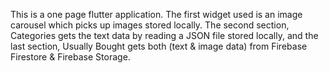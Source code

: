 This is a one page flutter application. The first widget used is an image carousel which picks up images stored locally. The second section, Categories gets the text data by reading a JSON file stored locally, and the last section, Usually Bought gets both (text & image data) from Firebase Firestore & Firebase Storage.

